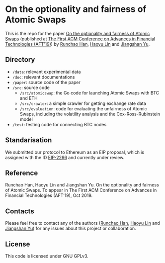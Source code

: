 # On the optionality and fairness of Atomic Swaps

This is the repo for the paper [On the optionality and fairness of Atomic Swaps](https://eprint.iacr.org/2019/896) (published at [The First ACM Conference on Advances in Financial Technologies (AFT’19)](http://aft.acm.org)) by [Runchao Han](https://github.com/SebastianElvis), [Haoyu Lin](https://github.com/HAOYUatHZ) and [Jiangshan Yu](http://jiangshanyu.com).

## Directory

- `/data`: relevant experimental data
- `/doc`: relevant documentations
- `/paper`: source code of the paper
- `/src`: source code
  - `/src/atomicswap`: the Go code for launching Atomic Swaps with BTC and ETH
  - `/src/crawler`: a simple crawler for getting exchange rate data
  - `/src/evaluation`: code for evaluating the unfairness of Atomic Swaps, including the volatility analysis and the Cox-Ross-Rubinstein model
- `/test`: testing code for connecting BTC nodes

## Standarisation

We submitted our protocol to Ethereum as an EIP proposal, which is assigned with the ID [EIP-2266](https://eips.ethereum.org/EIPS/eip-2266) and currently under review.

## Reference

Runchao Han, Haoyu Lin and Jiangshan Yu. On the optionality and fairness of Atomic Swaps. To appear in The First ACM Conference on Advances in Financial Technologies (AFT’19), Oct 2019.

## Contacts

Please feel free to contact any of the authors ([Runchao Han](runchao.han@monash.edu), [Haoyu Lin](chris.haoyul@gmail.com) and [Jiangshan Yu](jiangshan.yu@monash.edu)) for any issues about this project or collaboration.

## License

This code is licensed under GNU GPLv3.
